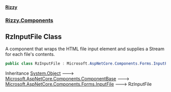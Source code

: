#### [Rizzy](index 'index')
### [Rizzy.Components](Rizzy.Components 'Rizzy.Components')

## RzInputFile Class

A component that wraps the HTML file input element and supplies a Stream for each file's contents.

```csharp
public class RzInputFile : Microsoft.AspNetCore.Components.Forms.InputFile
```

Inheritance [System.Object](https://docs.microsoft.com/en-us/dotnet/api/System.Object 'System.Object') &#129106; [Microsoft.AspNetCore.Components.ComponentBase](https://docs.microsoft.com/en-us/dotnet/api/Microsoft.AspNetCore.Components.ComponentBase 'Microsoft.AspNetCore.Components.ComponentBase') &#129106; [Microsoft.AspNetCore.Components.Forms.InputFile](https://docs.microsoft.com/en-us/dotnet/api/Microsoft.AspNetCore.Components.Forms.InputFile 'Microsoft.AspNetCore.Components.Forms.InputFile') &#129106; RzInputFile